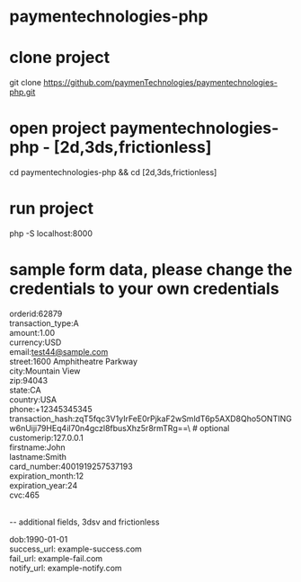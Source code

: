 # paymentechnologies-php

# clone project

git clone https://github.com/paymenTechnologies/paymentechnologies-php.git

# open project paymentechnologies-php - [2d,3ds,frictionless]

cd paymentechnologies-php && cd [2d,3ds,frictionless]

# run project

php -S localhost:8000


# sample form data,  please change the credentials to your own credentials

orderid:62879\
transaction_type:A\
amount:1.00\
currency:USD\
email:test44@sample.com\
street:1600 Amphitheatre Parkway\
city:Mountain View\
zip:94043\
state:CA\
country:USA\
phone:+12345345345\
transaction_hash:zqT5fqc3V1yIrFeE0rPjkaF2wSmldT6p5AXD8Qho5ONTINGw6nUiji79HEq4iI70n4gczl8fbusXhz5r8rmTRg==\ # optional
customerip:127.0.0.1\
firstname:John\
lastname:Smith\
card_number:4001919257537193\
expiration_month:12\
expiration_year:24\
cvc:465

\
-- additional fields,  3dsv and frictionless

dob:1990-01-01\
success_url: example-success.com\
fail_url: example-fail.com\
notify_url: example-notify.com
